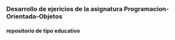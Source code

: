 ### Desarrollo de ejericios de la asignatura Programacion-Orientada-Objetos
#### repositorio de tipo educativo
